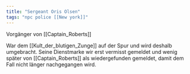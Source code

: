 ```yaml
---
title: "Sergeant Oris Olsen"
tags: "npc police [[New york]]"
---
```

Vorgänger von [[Captain_Roberts]]

War dem [[Kult_der_blutigen_Zunge]] auf der Spur und wird deshalb umgebracht. Seine Dienstmarke wir erst vermisst gemeldet und wenig später von [[Captain_Roberts]] als wiedergefunden gemeldet, damit dem Fall nicht länger nachgegangen wird.